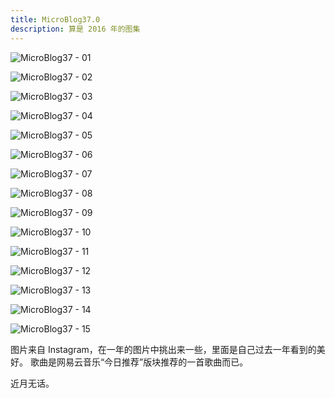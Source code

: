 ```yaml
---
title: MicroBlog37.0
description: 算是 2016 年的图集
---
```


<Carousel>

![MicroBlog37 - 01](../images/post/microblog37-01.jpg)

![MicroBlog37 - 02](../images/post/microblog37-02.jpg)

![MicroBlog37 - 03](../images/post/microblog37-03.jpg)

![MicroBlog37 - 04](../images/post/microblog37-04.jpg)

![MicroBlog37 - 05](../images/post/microblog37-05.jpg)

![MicroBlog37 - 06](../images/post/microblog37-06.jpg)

![MicroBlog37 - 07](../images/post/microblog37-07.jpg)

![MicroBlog37 - 08](../images/post/microblog37-08.jpg)

![MicroBlog37 - 09](../images/post/microblog37-09.jpg)

![MicroBlog37 - 10](../images/post/microblog37-10.jpg)

![MicroBlog37 - 11](../images/post/microblog37-11.jpg)

![MicroBlog37 - 12](../images/post/microblog37-12.jpg)

![MicroBlog37 - 13](../images/post/microblog37-13.jpg)

![MicroBlog37 - 14](../images/post/microblog37-14.jpg)

![MicroBlog37 - 15](../images/post/microblog37-15.jpg)

</Carousel>

图片来自 Instagram，在一年的图片中挑出来一些，里面是自己过去一年看到的美好。
歌曲是网易云音乐“今日推荐”版块推荐的一首歌曲而已。

近月无话。
